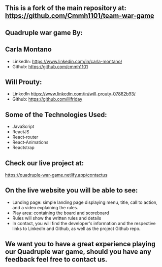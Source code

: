 ## This is a fork of the main repository at: https://github.com/Cmmh1101/team-war-game
## Quadruple war game By:

## Carla Montano 
  - LinkedIn: https://www.linkedin.com/in/carla-montano/ 
  - Github: https://github.com/cmmh1101
  
## Will Prouty: 
  - LinkedIn https://www.linkedin.com/in/will-prouty-07882b93/ 
  - Github: https://github.com/illfriday

## Some of the Technologies Used:

- JavaScript
- ReactJS
- React-router
- React-Animations
- Reactstrap

## Check our live project at:
https://quadruple-war-game.netlify.app/contactus

## On the live website you will be able to see:

- Landing page: simple landing page displaying menu, title, call to action, and a video explaining the rules.
- Play area: containing the board and scoreboard
- Rules will show the written rules and details
- In contact, you will find the developer's information and the respective links to LinkedIn and Github, as well as the project Github repo.

## We want you to have a great experience playing our Quadruple war game, should you have any feedback feel free to contact us.

